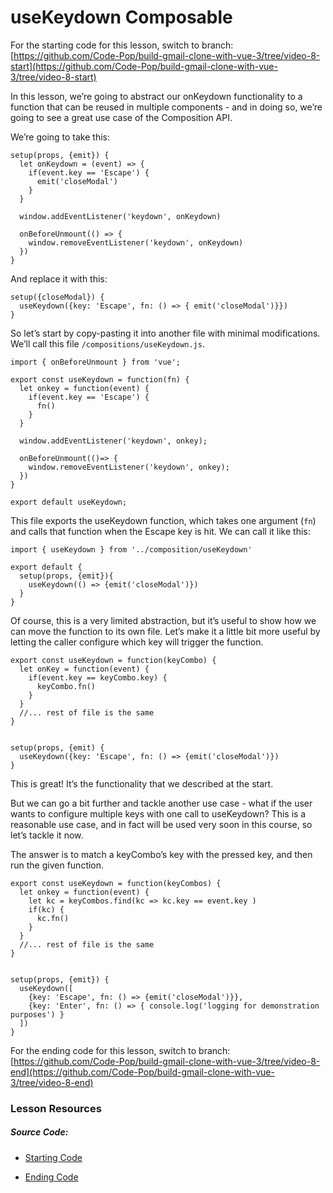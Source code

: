 useKeydown Composable
=====================

For the starting code for this lesson, switch to branch: [https://github.com/Code-Pop/build-gmail-clone-with-vue-3/tree/video-8-start](https://github.com/Code-Pop/build-gmail-clone-with-vue-3/tree/video-8-start)

In this lesson, we’re going to abstract our onKeydown functionality to a function that can be reused in multiple components - and in doing so, we’re going to see a great use case of the Composition API.

We’re going to take this:

    setup(props, {emit}) {
      let onKeydown = (event) => {
        if(event.key == 'Escape') {
          emit('closeModal')
        }
      }
      
      window.addEventListener('keydown', onKeydown)
      
      onBeforeUnmount(() => {
        window.removeEventListener('keydown', onKeydown)
      })
    }
    

And replace it with this:

    setup({closeModal}) {
      useKeydown({key: 'Escape', fn: () => { emit('closeModal')}})
    }
    

So let’s start by copy-pasting it into another file with minimal modifications. We’ll call this file `/compositions/useKeydown.js`.

    import { onBeforeUnmount } from 'vue';
    
    export const useKeydown = function(fn) {
      let onkey = function(event) {
        if(event.key == 'Escape') {
          fn()
        }
      }
    
      window.addEventListener('keydown', onkey);
    
      onBeforeUnmount(()=> {
        window.removeEventListener('keydown', onkey);
      })
    }
    
    export default useKeydown;
    

This file exports the useKeydown function, which takes one argument (`fn`) and calls that function when the Escape key is hit. We can call it like this:

    import { useKeydown } from '../composition/useKeydown'
    
    export default {
      setup(props, {emit}){
        useKeydown(() => {emit('closeModal')})
      }
    }
    

Of course, this is a very limited abstraction, but it’s useful to show how we can move the function to its own file. Let’s make it a little bit more useful by letting the caller configure which key will trigger the function.

    export const useKeydown = function(keyCombo) {
      let onKey = function(event) {
        if(event.key == keyCombo.key) {
          keyCombo.fn()
        }
      }
      //... rest of file is the same
    }
    

    setup(props, {emit) {
      useKeydown({key: 'Escape', fn: () => {emit('closeModal')})
    }
    

This is great! It’s the functionality that we described at the start.

But we can go a bit further and tackle another use case - what if the user wants to configure multiple keys with one call to useKeydown? This is a reasonable use case, and in fact will be used very soon in this course, so let’s tackle it now.

The answer is to match a keyCombo’s key with the pressed key, and then run the given function.

    export const useKeydown = function(keyCombos) {
      let onkey = function(event) {
        let kc = keyCombos.find(kc => kc.key == event.key )
        if(kc) {
          kc.fn()
        }
      }
      //... rest of file is the same
    }
    

    setup(props, {emit}) {
      useKeydown([
        {key: 'Escape', fn: () => {emit('closeModal')}},
        {key: 'Enter', fn: () => { console.log('logging for demonstration purposes') }
      ])
    }
    

For the ending code for this lesson, switch to branch: [https://github.com/Code-Pop/build-gmail-clone-with-vue-3/tree/video-8-end](https://github.com/Code-Pop/build-gmail-clone-with-vue-3/tree/video-8-end)

### Lesson Resources

##### Source Code:

*   [Starting Code](https://github.com/Code-Pop/build-gmail-clone-with-vue-3/tree/video-8-start)
    
*   [Ending Code](https://github.com/Code-Pop/build-gmail-clone-with-vue-3/tree/video-8-end)

